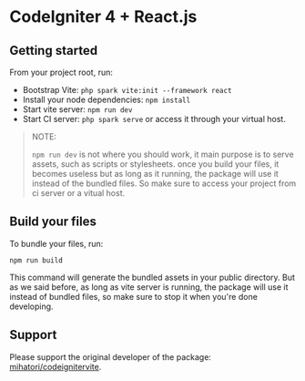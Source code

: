 # CodeIgniter 4 + React.js

## Getting started

From your project root, run:

- Bootstrap Vite: `php spark vite:init --framework react`
- Install your node dependencies: `npm install`
- Start vite server: `npm run dev`
- Start CI server: `php spark serve` or access it through your virtual host.

> NOTE:
>
> `npm run dev` is not where you should work, it main purpose is to serve assets, such as scripts or stylesheets. once you build your files, it becomes useless but as long as it running, the package will use it instead of the bundled files. So make sure to access your project from ci server or a vitual host.

## Build your files

To bundle your files, run:

```npm run build```

This command will generate the bundled assets in your public directory. But as we said before, as long as vite server is running, the package will use it instead of bundled files, so make sure to stop it when you're done developing.

## Support

Please support the original developer of the package: [mihatori/codeignitervite](https://github.com/firtadokei/codeigniter-vitejs).
